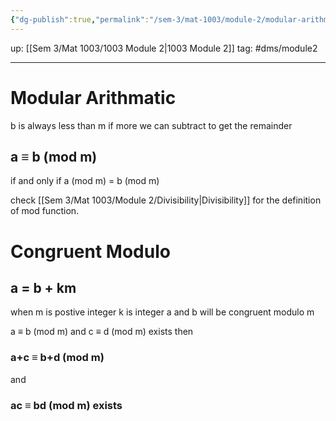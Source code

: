 ```yaml
---
{"dg-publish":true,"permalink":"/sem-3/mat-1003/module-2/modular-arithmatic/","tags":"gardenEntry"}
---
```


up: [[Sem 3/Mat 1003/1003 Module 2|1003 Module 2]]
tag: #dms/module2 

---

# Modular Arithmatic

b is always less than m
if more we can subtract to get the remainder

## a ≡ b (mod m)
if and only if a (mod m) = b (mod m)

check [[Sem 3/Mat 1003/Module 2/Divisibility|Divisibility]] for the definition of mod function.


# Congruent Modulo

## a = b + km
when m is postive integer
k is integer
a and b will be congruent modulo m

a ≡ b (mod m) and c ≡ d (mod m) exists
then
### a+c ≡ b+d (mod m)
and 
### ac ≡ bd (mod m) exists

